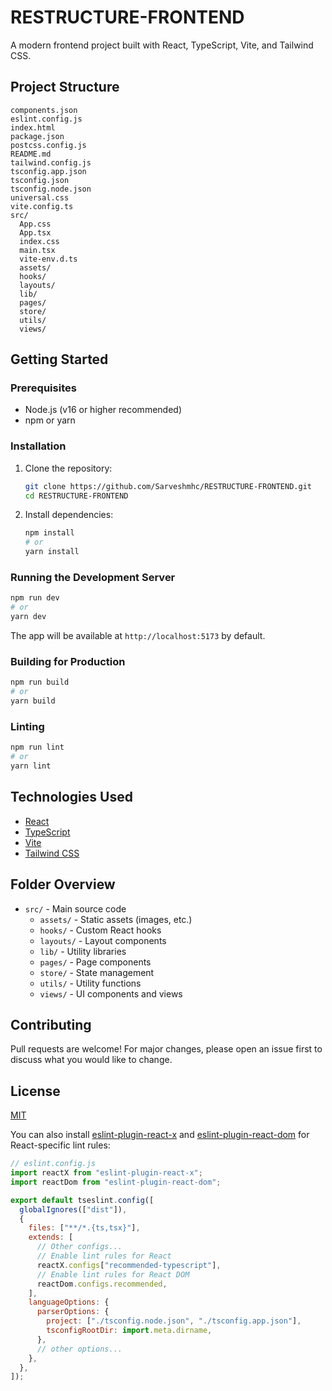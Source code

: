 # RESTRUCTURE-FRONTEND

A modern frontend project built with React, TypeScript, Vite, and Tailwind CSS.

## Project Structure

```
components.json
eslint.config.js
index.html
package.json
postcss.config.js
README.md
tailwind.config.js
tsconfig.app.json
tsconfig.json
tsconfig.node.json
universal.css
vite.config.ts
src/
  App.css
  App.tsx
  index.css
  main.tsx
  vite-env.d.ts
  assets/
  hooks/
  layouts/
  lib/
  pages/
  store/
  utils/
  views/
```

## Getting Started

### Prerequisites

- Node.js (v16 or higher recommended)
- npm or yarn

### Installation

1. Clone the repository:
   ```sh
   git clone https://github.com/Sarveshmhc/RESTRUCTURE-FRONTEND.git
   cd RESTRUCTURE-FRONTEND
   ```
2. Install dependencies:
   ```sh
   npm install
   # or
   yarn install
   ```

### Running the Development Server

```sh
npm run dev
# or
yarn dev
```

The app will be available at `http://localhost:5173` by default.

### Building for Production

```sh
npm run build
# or
yarn build
```

### Linting

```sh
npm run lint
# or
yarn lint
```

## Technologies Used

- [React](https://react.dev/)
- [TypeScript](https://www.typescriptlang.org/)
- [Vite](https://vitejs.dev/)
- [Tailwind CSS](https://tailwindcss.com/)

## Folder Overview

- `src/` - Main source code
  - `assets/` - Static assets (images, etc.)
  - `hooks/` - Custom React hooks
  - `layouts/` - Layout components
  - `lib/` - Utility libraries
  - `pages/` - Page components
  - `store/` - State management
  - `utils/` - Utility functions
  - `views/` - UI components and views

## Contributing

Pull requests are welcome! For major changes, please open an issue first to discuss what you would like to change.

## License

[MIT](LICENSE)

You can also install [eslint-plugin-react-x](https://github.com/Rel1cx/eslint-react/tree/main/packages/plugins/eslint-plugin-react-x) and [eslint-plugin-react-dom](https://github.com/Rel1cx/eslint-react/tree/main/packages/plugins/eslint-plugin-react-dom) for React-specific lint rules:

```js
// eslint.config.js
import reactX from "eslint-plugin-react-x";
import reactDom from "eslint-plugin-react-dom";

export default tseslint.config([
  globalIgnores(["dist"]),
  {
    files: ["**/*.{ts,tsx}"],
    extends: [
      // Other configs...
      // Enable lint rules for React
      reactX.configs["recommended-typescript"],
      // Enable lint rules for React DOM
      reactDom.configs.recommended,
    ],
    languageOptions: {
      parserOptions: {
        project: ["./tsconfig.node.json", "./tsconfig.app.json"],
        tsconfigRootDir: import.meta.dirname,
      },
      // other options...
    },
  },
]);
```
